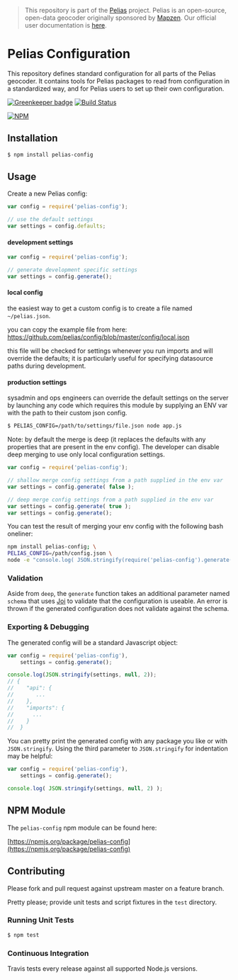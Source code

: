 >This repository is part of the [Pelias](https://github.com/pelias/pelias)
>project. Pelias is an open-source, open-data geocoder originally sponsored by
>[Mapzen](https://www.mapzen.com/). Our official user documentation is
>[here](https://github.com/pelias/documentation).

# Pelias Configuration

This repository defines standard configuration for all parts of the Pelias geocoder. It contains tools for Pelias packages to read from configuration in a standardized way, and for Pelias users to set up their own configuration.

[![Greenkeeper badge](https://badges.greenkeeper.io/pelias/config.svg)](https://greenkeeper.io/)
[![Build Status](https://travis-ci.org/pelias/config.png?branch=master)](https://travis-ci.org/pelias/config)

[![NPM](https://nodei.co/npm/pelias-config.png?downloads=true&stars=true)](https://nodei.co/npm/pelias-config)

## Installation

```bash
$ npm install pelias-config
```

## Usage

Create a new Pelias config:

```javascript
var config = require('pelias-config');

// use the default settings
var settings = config.defaults;
```

#### development settings

```javascript
var config = require('pelias-config');

// generate development specific settings
var settings = config.generate();
```

#### local config

the easiest way to get a custom config is to create a file named `~/pelias.json`.

you can copy the example file from here: https://github.com/pelias/config/blob/master/config/local.json

this file will be checked for settings whenever you run imports and will override the defaults; it is particularly useful for specifying datasource paths during development.

#### production settings

sysadmin and ops engineers can override the default settings on the server by launching any code which requires this module by supplying an ENV var with the path to their custom json config.

```bash
$ PELIAS_CONFIG=/path/to/settings/file.json node app.js
```

Note: by default the merge is deep (it replaces the defaults with any properties that are present in the env config).
The developer can disable deep merging to use only local configuration settings.

```javascript
var config = require('pelias-config');

// shallow merge config settings from a path supplied in the env var
var settings = config.generate( false );

// deep merge config settings from a path supplied in the env var
var settings = config.generate( true );
var settings = config.generate();
```

You can test the result of merging your env config with the following bash oneliner:
```bash
npm install pelias-config; \
PELIAS_CONFIG=/path/config.json \
node -e "console.log( JSON.stringify(require('pelias-config').generate(), null, 2) );";
```

### Validation

Aside from `deep`, the `generate` function takes an additional parameter named `schema` that uses [Joi](https://www.npmjs.com/package/joi) to validate that the configuration is useable.  An error is thrown if the generated configuration does not validate against the schema.

### Exporting & Debugging

The generated config will be a standard Javascript object:

```javascript
var config = require('pelias-config'),
    settings = config.generate();

console.log(JSON.stringify(settings, null, 2));
// {
//    "api": {
//       ...
//    },
//    "imports": {
//      ...
//    }
//  }
```

You can pretty print the generated config with any package you like or with `JSON.stringify`.
Using the third parameter to `JSON.stringify` for indentation may be helpful:

```javascript
var config = require('pelias-config'),
    settings = config.generate();

console.log( JSON.stringify(settings, null, 2) );
```

## NPM Module

The `pelias-config` npm module can be found here:

[https://npmjs.org/package/pelias-config](https://npmjs.org/package/pelias-config)

## Contributing

Please fork and pull request against upstream master on a feature branch.

Pretty please; provide unit tests and script fixtures in the `test` directory.

### Running Unit Tests

```bash
$ npm test
```

### Continuous Integration

Travis tests every release against all supported Node.js versions.
